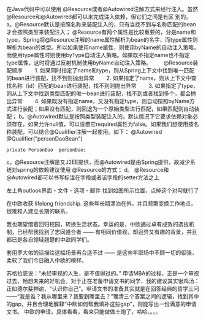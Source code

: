 在Java代码中可以使用 @Resource或者@Autowired注解方式来经行注入。虽然@Resource和@Autowired都可以来完成注入依赖，但它们之间是有区 别的。
 a。@Resource默认是按照名称来装配注入的，只有当找不到与名称匹配的bean才会按照类型来装配注入；
@Resource有两个属性是比较重要的，分是name和type，Spring将@Resource注解的name属性解析为bean的名字，而type属性则解析为bean的类型。所以如果使用name属性，则使用byName的自动注入策略，而使用type属性时则使用byType自动注入策略。如果既不指定name也不指定type属性，这时将通过反射机制使用byName自动注入策略。
　　@Resource装配顺序
　　1. 如果同时指定了name和type，则从Spring上下文中找到唯一匹配的bean进行装配，找不到则抛出异常
　　2. 如果指定了name，则从上下文中查找名称（id）匹配的bean进行装配，找不到则抛出异常
　　3. 如果指定了type，则从上下文中找到类型匹配的唯一bean进行装配，找不到或者找到多个，都会抛出异常
　　4. 如果既没有指定name，又没有指定type，则自动按照byName方式进行装配；如果没有匹配，则回退为一个原始类型进行匹配，如果匹配则自动装配； 
 b。@Autowired默认是按照类型装配注入的，默认情况下它要求依赖对象必须存在，如果允许null值，可以设置它required属性为false。如果我们想使用按名称装配，可以结合@Qualifier注解一起使用。如下： 
    @Autowired  @Qualifier("personDaoBean") 

    private PersonDao  personDao; 
 c。@Resource注解是又J2EE提供，而@Autowired是由Spring提供，故减少系统对spring的依赖建议使用   @Resource的方式；
d。 @Resource和@Autowired都可以书写标注在字段或者该字段的setter方法之上


左上角outlook界面 - 文件 - 选项 - 邮件 找到如图所示位置，点掉这个对勾就行了

 在中欧收获 lifelong friendship. 这些年长期漂泊在外，并且频繁变换工作地点，很难和人建立长期的联系。

 我也期望借着回归校园，转换生活状态。幸运的是，中欧通过卓有成效的选拔机制，已经帮我找到了志同道合者 —— 有相同价值观，却迥异又有趣的背景，并且都已是各自领域翘楚的中欧同学们。



 套用罗大佑的话描绘这幅场景再合适不过 —— 是这些年职场中不顾一切的倔强，柔软了我们今日融入中欧的模样。

 苏格拉底说：“未经审视的人生，是不值得过的。” 申请MBA的过程，正是一个审视过去，畅想未来的好机会。对于正在准备申请文书的同学，我的建议其实很鸡汤：正如德尔斐神谕，“认识你自己”。申请文书的准备其实就是在回答经典的哲学三问 ——“我是谁？我从哪里来？我要到哪里去？”理清三个答案之间的逻辑，找到其中的gap，并且合理地解释“中欧如何帮我填补这些gap”，则能写出一份满意的申请文书。
中欧的申请，具体看看，看来只能做做土炮了，哈哈。。。。


